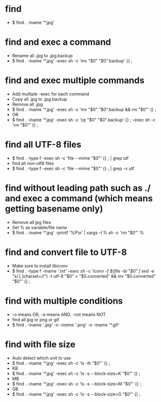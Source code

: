 find
=====
* $ find . -iname '*.jpg'

find and exec a command
=====
* Rename all .jpg to .jpg.backup
* $ find . -iname '*.jpg' -exec sh -c 'mv "$0" "$0".backup' {} \;

find and exec multiple commands
=====
* Add multiple -exec for each command
* Copy all .jpg to .jpg.backup
* Remove all .jpg
* $ find . -iname '*.jpg' -exec sh -c 'mv "$0" "$0".backup && rm "$0"' {} \;
* OR
* $ find . -iname '*.jpg' -exec sh -c 'cp "$0" "$0".backup' {} \; -exec sh -c 'rm "$0"' {} \;

find all UTF-8 files
=====
* $ find . -type f -exec sh -c 'file --mime "$0"' {} \; | grep utf
* find all non-utf8 files
* $ find . -type f -exec sh -c 'file --mime "$0"' {} \; | grep -v utf

find without leading path such as ./ and exec a command (which means getting basename only)
=====
* Remove all jpg files
* Set % as variable/file name
* $ find . -iname '*.jpg' -printf '%P\n' | xargs -I % sh -c 'rm "$0"' %

find and convert file to UTF-8
=====
* Make sure to install libiconv
* $ find . -type f -iname '*.txt' -exec sh -c 'iconv -f $(file -bi "$0" | sed -e "s/.*[ ]charset=//") -t utf-8 "$0" > "$0.converted" && mv "$0.converted" "$0"' {} \;

find with multiple conditions
=====
* -o means OR, -a means AND, -not means NOT
* find all jpg or png or gif
* $ find . -iname '*.jpg' -o -iname '*.png' -o -iname '*.gif'

find with file size
=====
* Auto detect which unit to use
* $ find . -iname '*.jpg' -exec sh -c 'ls -lh "$0"' {} \;
* KB
* $ find . -iname '*.jpg' -exec sh -c 'ls -s --block-size=K "$0"' {} \;
* MB
* $ find . -iname '*.jpg' -exec sh -c 'ls -s --block-size=M "$0"' {} \;
* GB
* $ find . -iname '*.jpg' -exec sh -c 'ls -s --block-size=G "$0"' {} \;